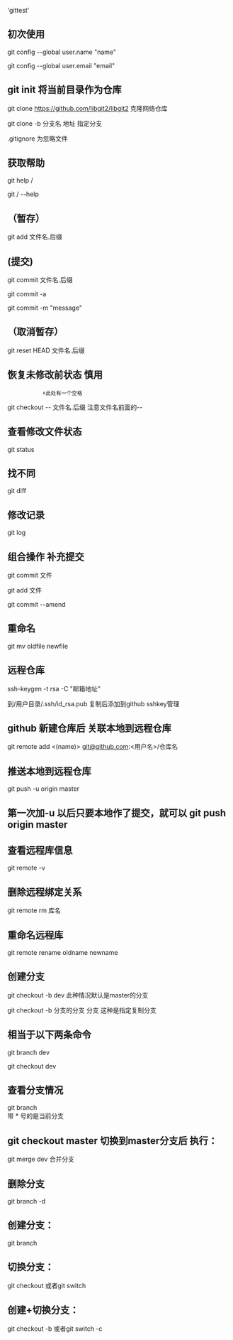 'gittest' 

## 初次使用
 git config --global user.name "name"

 git config --global user.email "email"


## git init 将当前目录作为仓库
 git clone https://github.com/libgit2/libgit2 克隆网络仓库

git clone -b 分支名 地址     指定分支

.gitignore 为忽略文件

## 获取帮助
 git help /<opt/>

 git /<opt/> --help

## （暂存）
git add 文件名.后缀  

## (提交)
git commit 文件名.后缀

git commit -a

git commit -m "message"

## （取消暂存）
git reset HEAD 文件名.后缀 
## 恢复未修改前状态  慎用
               ⬇此处有一个空格
git checkout -- 文件名.后缀   注意文件名前面的--

## 查看修改文件状态
git status 

## 找不同
git diff 

## 修改记录
git log 


##  组合操作 补充提交
 git commit 文件

 git add 文件

 git commit --amend 

## 重命名
git mv oldfile newfile  



## 远程仓库
 ssh-keygen -t rsa -C "邮箱地址" 

 到/用户目录/.ssh/id_rsa.pub 复制后添加到github sshkey管理
## github 新建仓库后 关联本地到远程仓库
 git remote add <(name)> git@github.com:<用户名>/仓库名             
## 推送本地到远程仓库 
git push -u origin master                              
## 第一次加-u 以后只要本地作了提交，就可以 git push origin master
## 查看远程库信息
git remote -v 
## 删除远程绑定关系
git remote rm 库名 

## 重命名远程库
git remote rename oldname newname

## 创建分支
 git checkout -b dev  此种情况默认是master的分支

 git checkout -b 分支的分支 分支   这种是指定复制分支

## 相当于以下两条命令
 git branch dev

 git checkout dev 

## 查看分支情况
git branch   
 带 * 号的是当前分支

## git checkout master 切换到master分支后 执行：
git merge dev 合并分支

## 删除分支
git branch -d <name>

## 创建分支：
git branch <name>

## 切换分支：
git checkout <name>或者git switch <name>

## 创建+切换分支：
git checkout -b <name>或者git switch -c <name>


